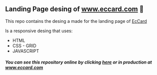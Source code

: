 ## Landing Page desing of www.eccard.com 🎯

This repo contains the desing a made for the landing page of [EcCard](https://www.eccard.com.mx/)

Is a responsive desing that uses:
- HTML 
- CSS - GRID
- JAVASCRIPT

##### You can see this repository online by clicking [here](https://dvguy.github.io/eccard_new_landingpage/) or in production at www.eccard.com

